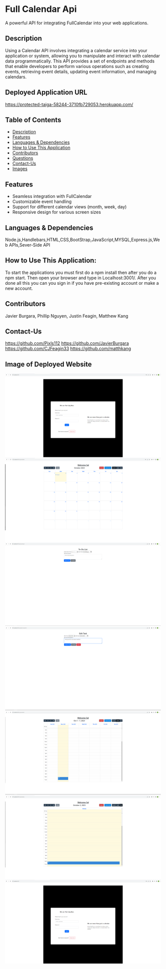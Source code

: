 # Full Calendar Api
A powerful API for integrating FullCalendar into your web applications.
## Description
Using a Calendar API involves integrating a calendar service into your application or system, allowing you to manipulate and interact with calendar data programmatically. This API provides a set of endpoints and methods that enable developers to perform various operations such as creating events, retrieving event details, updating event information, and managing calendars.
## Deployed Application URL 
https://protected-taiga-58244-3710fb729053.herokuapp.com/
## Table of Contents
* [Description](#description)
* [Features](#features)
* [Languages & Dependencies](#languagesanddependencies)
* [How to Use This Application](#HowtoUseThisApplication)
* [Contributors](#contributors)
* [Questions](#questions)
* [Contact-Us](#contact-us)
* [Images](#images)
## Features
- Seamless integration with FullCalendar
- Customizable event handling
- Support for different calendar views (month, week, day)
- Responsive design for various screen sizes
## Languages & Dependencies
Node.js,Handlebars,HTML,CSS,BootStrap,JavaScript,MYSQL,Express.js,Web APIs,Sever-Side API
## How to Use This Application:
To start the applications you must first do a npm install then after you do a npm start. Then open your browser and type in Localhost:3001/.
After you done all this you can you sign in if you have pre-existing account or make a new account.
## Contributors
Javier Burgara, Phillip Nguyen, Justin Feagin, Matthew Kang
## Contact-Us
https://github.com/Pixls112
https://github.com/JavierBurgara
https://github.com/CJFeagin33
https://github.com/matthkang

## Image of Deployed Website
![Alt text](image.png) ![Alt text](image-1.png) ![Alt text](image-2.png)![Alt text](image-3.png)![Alt text](image-4.png)![Alt text](image-5.png)![Alt text](image.png)
